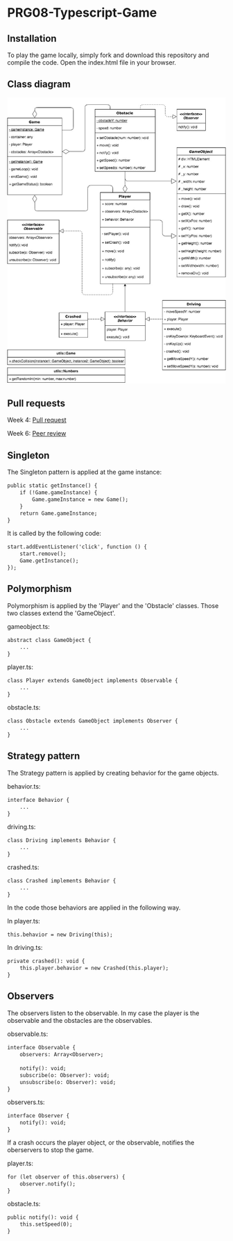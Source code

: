 # PRG08-Typescript-Game

## Installation
To play the game locally, simply fork and download this repository and compile the code.
Open the index.html file in your browser.

## Class diagram
![image](Highway-Racer_uml.jpg)

## Pull requests
Week 4: [Pull request](https://github.com/ClikeX/typescript_game/pull/2)

Week 6: [Peer review](https://github.com/0909758/PRG08_Bobs_Nightmare/issues/6)
## Singleton
The Singleton pattern is applied at the game instance:

```
public static getInstance() {
    if (!Game.gameInstance) {
        Game.gameInstance = new Game();
    }
    return Game.gameInstance;
}
```
It is called by the following code:
```
start.addEventListener('click', function () {
    start.remove();
    Game.getInstance();
});
```

## Polymorphism
Polymorphism is applied by the 'Player' and the 'Obstacle' classes.
Those two classes extend the 'GameObject'.

gameobject.ts:
```
abstract class GameObject {
    ...
}
```

player.ts:
```
class Player extends GameObject implements Observable {
    ...
}
```

obstacle.ts:
```
class Obstacle extends GameObject implements Observer {
    ...
}
```

## Strategy pattern
The Strategy pattern is applied by creating behavior for the game objects.

behavior.ts:
```
interface Behavior {
    ...
}
```

driving.ts:
```
class Driving implements Behavior {
    ...
}
```

crashed.ts:
```
class Crashed implements Behavior {
    ...
}
```

In the code those behaviors are applied in the following way.

In player.ts:
```
this.behavior = new Driving(this);
```

In driving.ts:
```
private crashed(): void {
    this.player.behavior = new Crashed(this.player);
}
```

## Observers
The observers listen to the observable. In my case the player is the observable and the obstacles are the observables.

observable.ts:
```
interface Observable {
    observers: Array<Observer>;

    notify(): void;
    subscribe(o: Observer): void;
    unsubscribe(o: Observer): void;
}
```

observers.ts:
```
interface Observer {
    notify(): void;
}
```

If a crash occurs the player object, or the observable, notifies the oberservers to stop the game.

player.ts:
```
for (let observer of this.observers) {
    observer.notify();
}
```

obstacle.ts:
```
public notify(): void {
    this.setSpeed(0);
}
```